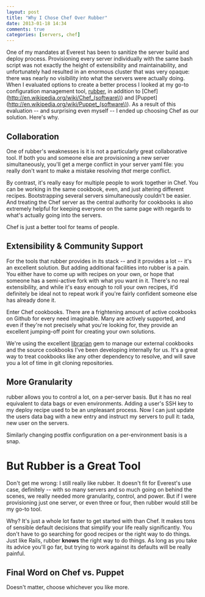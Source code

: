 ```yaml
---
layout: post
title: "Why I Chose Chef Over Rubber"
date: 2013-01-18 14:34
comments: true
categories: [servers, chef]
---
```

One of my mandates at Everest has been to sanitize the server build and deploy process. Provisioning every server individually with the same bash script was not exactly the height of extensibility and maintainability, and unfortunately had resulted in an enormous cluster that was very opaque: there was nearly no visibility into what the servers were actually doing. When I evaluated options to create a better process I looked at my go-to configuration management tool, [rubber](https://github.com/wr0ngway/rubber), in addition to [Chef](http://en.wikipedia.org/wiki/Chef_(software\)) and [Puppet](http://en.wikipedia.org/wiki/Puppet_(software\)). As a result of this evaluation -- and surprising even myself -- I ended up choosing Chef as our solution. Here's why.

<!-- more -->

## Collaboration

One of rubber's weaknesses is it is not a particularly great collaborative tool. If both you and someone else are provisioning a new server simultaneously, you'll get a merge conflict in your server yaml file: you really don't want to make a mistake resolving *that* merge conflict.

By contrast, it's really easy for multiple people to work together in Chef. You can be working in the same cookbook, even, and just altering different recipes. Bootstrapping several servers simultaneously couldn't be easier. And treating the Chef server as the central authority for cookbooks is also extremely helpful for keeping everyone on the same page with regards to what's actually going into the servers.

Chef is just a better tool for teams of people.

## Extensibility & Community Support

For the tools that rubber provides in its stack -- and it provides a lot -- it's an excellent solution. But adding additional facilities into rubber is a pain. You either have to come up with recipes on your own, or hope that someone has a semi-active fork with what you want in it. There's no real extensibility, and while it's easy enough to roll your own recipes, it'd definitely be ideal not to repeat work if you're fairly confident someone else has already done it.

Enter Chef cookbooks. There are a frightening amount of active cookbooks on Github for every need imaginable. Many are actively supported, and even if they're not precisely what you're looking for, they provide an excellent jumping-off point for creating your own solutions.

We're using the excellent [librarian](https://github.com/applicationsonline/librarian) gem to manage our external cookbooks and the source cookbooks I've been developing internally for us. It's a great way to treat cookbooks like any other dependency to resolve, and will save you a lot of time in git cloning repositories.

## More Granularity

rubber allows you to control a lot, on a per-server basis. But it has no real equivalent to data bags or even environments. Adding a user's SSH key to my deploy recipe used to be an unpleasant process. Now I can just update the users data bag with a new entry and instruct my servers to pull it: tada, new user on the servers.

Similarly changing postfix configuration on a per-environment basis is a snap.

# But Rubber is a Great Tool

Don't get me wrong: I still really like rubber. It doesn't fit for Everest's use case, definitely -- with so many servers and so much going on behind the scenes, we really needed more granularity, control, and power. But if I were provisioning just one server, or even three or four, then rubber would still be my go-to tool.

Why? It's just a whole lot faster to get started with than Chef. It makes tons of sensible default decisions that simplify your life really significantly. You don't have to go searching for good recipes or the right way to do things. Just like Rails, rubber **knows** the right way to do things. As long as you take its advice you'll go far, but trying to work against its defaults will be really painful.

## Final Word on Chef vs. Puppet

Doesn't matter, choose whichever you like more.